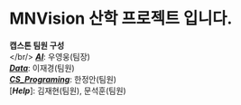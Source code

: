 # MNVision 산학 프로젝트 입니다.

**캡스톤 팀원 구성** <br/></br/>
[**_AI_**](https://github.com/MBV-and-Kids/Model): 우영웅(팀장)<br/>
[**_Data_**](https://github.com/MBV-and-Kids/Model): 이재경(팀원)<br/>
[**_CS_Programing_**](https://github.com/MBV-and-Kids/CS_Programing): 한정안(팀원)<br/>
[***Help***]: 김재현(팀원), 문석훈(팀원)<br/>
